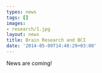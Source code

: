 ```yaml
---
types: news
tags: []
images:
- research/1.jpg
layout: news
title: Brain Research and BCI
date: '2014-05-09T14:40:29+03:00'
---
```




<p>News are coming!</p>